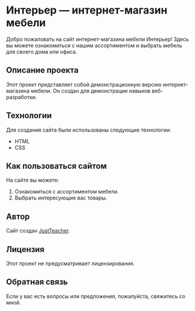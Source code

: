 # Интерьер — интернет-магазин мебели

Добро пожаловать на сайт интернет-магазина мебели Интерьер! Здесь вы можете ознакомиться с нашим ассортиментом и выбрать мебель для своего дома или офиса.

## Описание проекта

Этот проект представляет собой демонстрационную версию интернет-магазина мебели. Он создан для демонстрации навыков веб-разработки.

## Технологии

Для создания сайта были использованы следующие технологии:

* HTML
* CSS

## Как пользоваться сайтом

На сайте вы можете:

1. Ознакомиться с ассортиментом мебели.
2. Выбрать интересующие вас товары.

## Автор

Сайт создан [JustTeacher](https://justteacher.github.io).

## Лицензия

Этот проект не предусматривает лицензирования.

## Обратная связь

Если у вас есть вопросы или предложения, пожалуйста, свяжитесь со мной.
